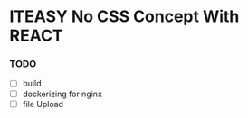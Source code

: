 # ITEASY No CSS Concept With REACT

### TODO
- [ ] build
- [ ] dockerizing for nginx
- [ ] file Upload